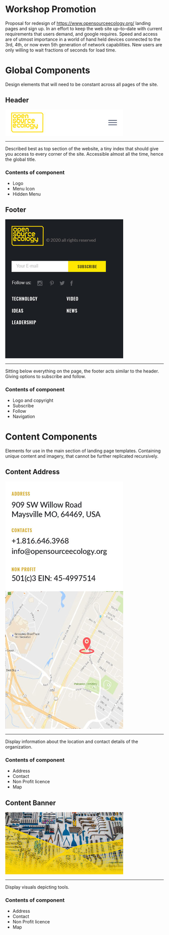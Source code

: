 # Workshop Promotion
Proposal for redesign of https://www.opensourceecology.org/ landing pages and sign up. In an effort to keep the web site up–to–date with current requirements that users demand, and google requires. Speed and access are of utmost importance in a world of hand held devices connected to the 3rd, 4th, or now even 5th generation of network capabilities. New users are only willing to wait fractions of seconds for load time.


# Global Components
Design elements that will need to be constant across all pages of the site.

## Header
![Image of the header](https://github.com/shaunmac/workshop-promotion/blob/master/images/header.jpg "Logo to the left menu icon to the right")

---

Described best as top section of the website, a tiny index that should give you access to every corner of the site. Accessible almost all the time, hence the global title.

### Contents of component
- Logo
- Menu Icon
- Hidden Menu


## Footer
![Image of the footer](https://github.com/shaunmac/workshop-promotion/blob/master/images/footer.jpg "Logo top links below")

---

Sitting below everything on the page, the footer acts similar to the header. Giving options to subscribe and follow.

### Contents of component
- Logo and copyright
- Subscribe
- Follow
- Navigation

# Content Components
Elements for use in the main section of landing page templates. Containing unique content and imagery, that cannot be further replicated recursively.


## Content Address
![Image of the footer](https://github.com/shaunmac/workshop-promotion/blob/master/images/content_address.jpg "Logo top")

---

Display information about the location and contact details of the organization.

### Contents of component
- Address
- Contact
- Non Profit licence
- Map

## Content Banner
![Image of the footer](https://github.com/shaunmac/workshop-promotion/blob/master/images/content_banner.jpg "Logo top")

---

Display visuals depicting tools.

### Contents of component
- Address
- Contact
- Non Profit licence
- Map